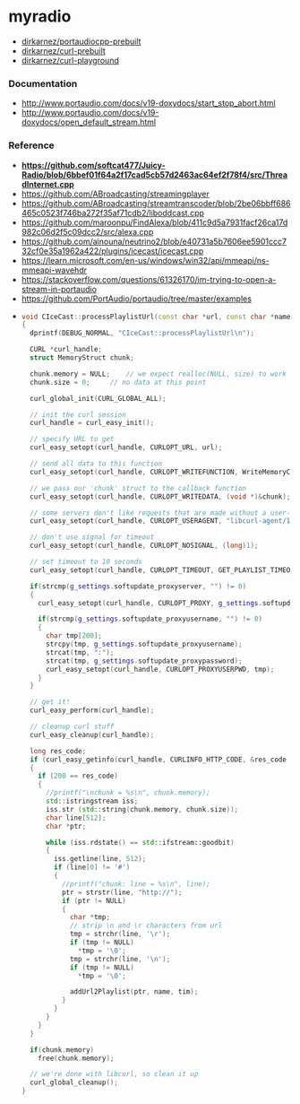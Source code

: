myradio
=======
- [dirkarnez/portaudiocpp-prebuilt](https://github.com/dirkarnez/portaudiocpp-prebuilt)
- [dirkarnez/curl-prebuilt](https://github.com/dirkarnez/curl-prebuilt)
- [dirkarnez/curl-playground](https://github.com/dirkarnez/curl-playground)

### Documentation
- http://www.portaudio.com/docs/v19-doxydocs/start_stop_abort.html
- http://www.portaudio.com/docs/v19-doxydocs/open_default_stream.html

### Reference
- **https://github.com/softcat477/Juicy-Radio/blob/6bbef01f64a2f17cad5cb57d2463ac64ef2f78f4/src/ThreadInternet.cpp**
- https://github.com/ABroadcasting/streamingplayer
- https://github.com/ABroadcasting/streamtranscoder/blob/2be06bbff686465c0523f746ba272f35af71cdb2/liboddcast.cpp
- https://github.com/maroonpu/FindAlexa/blob/411c9d5a7931facf26ca17d982c06d2f5c09dcc2/src/alexa.cpp
- https://github.com/ainouna/neutrino2/blob/e40731a5b7606ee5901ccc732cf0e35a1962a422/plugins/icecast/icecast.cpp
- https://learn.microsoft.com/en-us/windows/win32/api/mmeapi/ns-mmeapi-wavehdr
- https://stackoverflow.com/questions/61326170/im-trying-to-open-a-stream-in-portaudio
- https://github.com/PortAudio/portaudio/tree/master/examples
- ```cpp
  void CIceCast::processPlaylistUrl(const char *url, const char *name, const time_t tim) 
  {
    dprintf(DEBUG_NORMAL, "CIceCast::processPlaylistUrl\n");

    CURL *curl_handle;
    struct MemoryStruct chunk;

    chunk.memory = NULL; 	// we expect realloc(NULL, size) to work
    chunk.size = 0;    	// no data at this point

    curl_global_init(CURL_GLOBAL_ALL);

    // init the curl session
    curl_handle = curl_easy_init();

    // specify URL to get
    curl_easy_setopt(curl_handle, CURLOPT_URL, url);

    // send all data to this function
    curl_easy_setopt(curl_handle, CURLOPT_WRITEFUNCTION, WriteMemoryCallback);

    // we pass our 'chunk' struct to the callback function
    curl_easy_setopt(curl_handle, CURLOPT_WRITEDATA, (void *)&chunk);

    // some servers don't like requests that are made without a user-agent field, so we provide one
    curl_easy_setopt(curl_handle, CURLOPT_USERAGENT, "libcurl-agent/1.0");

    // don't use signal for timeout
    curl_easy_setopt(curl_handle, CURLOPT_NOSIGNAL, (long)1);

    // set timeout to 10 seconds
    curl_easy_setopt(curl_handle, CURLOPT_TIMEOUT, GET_PLAYLIST_TIMEOUT);

    if(strcmp(g_settings.softupdate_proxyserver, "") != 0)
    {
      curl_easy_setopt(curl_handle, CURLOPT_PROXY, g_settings.softupdate_proxyserver);

      if(strcmp(g_settings.softupdate_proxyusername, "") != 0)
      {
        char tmp[200];
        strcpy(tmp, g_settings.softupdate_proxyusername);
        strcat(tmp, ":");
        strcat(tmp, g_settings.softupdate_proxypassword);
        curl_easy_setopt(curl_handle, CURLOPT_PROXYUSERPWD, tmp);
      }
    }

    // get it! 
    curl_easy_perform(curl_handle);

    // cleanup curl stuff
    curl_easy_cleanup(curl_handle);

    long res_code;
    if (curl_easy_getinfo(curl_handle, CURLINFO_HTTP_CODE, &res_code ) ==  CURLE_OK) 
    {
      if (200 == res_code) 
      {
        //printf("\nchunk = %s\n", chunk.memory);
        std::istringstream iss;
        iss.str (std::string(chunk.memory, chunk.size));
        char line[512];
        char *ptr;

        while (iss.rdstate() == std::ifstream::goodbit) 
        {
          iss.getline(line, 512);
          if (line[0] != '#') 
          {
            //printf("chunk: line = %s\n", line);
            ptr = strstr(line, "http://");
            if (ptr != NULL) 
            {
              char *tmp;
              // strip \n and \r characters from url
              tmp = strchr(line, '\r');
              if (tmp != NULL)
                *tmp = '\0';
              tmp = strchr(line, '\n');
              if (tmp != NULL)
                *tmp = '\0';

              addUrl2Playlist(ptr, name, tim);
            }
          }
        }
      }
    }

    if(chunk.memory)
      free(chunk.memory);

    // we're done with libcurl, so clean it up
    curl_global_cleanup();
  }
  ```
